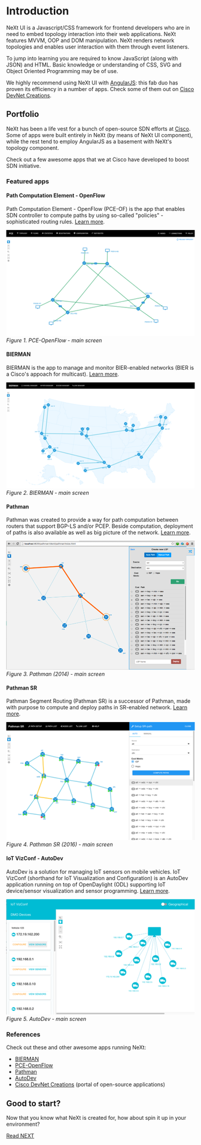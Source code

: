 # Introduction

NeXt UI is a Javascript/CSS framework for frontend developers who are in need to embed topology interaction into their web applications. NeXt features MVVM, OOP and DOM manipulation. NeXt renders network topologies and enables user interaction with them through event listeners.

To jump into learning you are required to know JavaScript (along with JSON) and HTML. Basic knowledge or understanding of CSS, SVG and Object Oriented Programming may be of use. 

We highly recommend using NeXt UI with [AngularJS](http://angularjs.org): this fab duo has proven its efficiency in a number of apps. Check some of them out on [Cisco DevNet Creations](https://developer.cisco.com/site/devnetcreations/).

## Portfolio

NeXt has been a life vest for a bunch of open-source SDN efforts at [Cisco](https://cisco.com). Some of apps were built entirely in NeXt (by means of NeXt UI component), while the rest tend to employ AngularJS as a basement with NeXt's topology component. 

Check out a few awesome apps that we at Cisco have developed to boost SDN initiative.
 
### Featured apps

#### Path Computation Element - OpenFlow

Path Computation Element - OpenFlow (PCE-OF) is the app that enables SDN controller to compute paths by using so-called "policies" - sophisticated routing rules. [Learn more](https://github.com/CiscoDevNet/pceof-gui).

![](../images/pceof-topology.png)
*Figure 1. PCE-OpenFlow - main screen*

#### BIERMAN

BIERMAN is the app to manage and monitor BIER-enabled networks (BIER is a Cisco's appoach for multicast). [Learn more](https://github.com/zverevalexei/bierman-gui).

![](../images/bierman-topology.png)
*Figure 2. BIERMAN - main screen*

#### Pathman

Pathman was created to provide a way for path computation between routers that support BGP-LS and/or PCEP. Beside computation, deployment of paths is also available as well as big picture of the network. [Learn more](https://developer.cisco.com/site/devnetcreations/detail.gsp?submitId=171055).

![](../images/pathman1-topology.png)
*Figure 3. Pathman (2014) - main screen*

#### Pathman SR

Pathman Segment Routing (Pathman SR) is a successor of Pathman, made with purpose to compute and deploy paths in SR-enabled network. [Learn more](https://github.com/CiscoDevNet/pathman-sr).

![](../images/pathman-sr-pathlist-computed.png)
*Figure 4. Pathman SR (2016) - main screen*

#### IoT VizConf - AutoDev

AutoDev is a solution for managing IoT sensors on mobile vehicles. IoT VizConf (shorthand for IoT Visualization and Configuration) is an AutoDev application running on top of OpenDaylight (ODL) supporting IoT device/sensor visualization and sensor programming. [Learn more](https://github.com/CiscoDevNet/iotvizconf). 

![](../images/autodev-topology.png)
*Figure 5. AutoDev - main screen*

### References
Check out these and other awesome apps running NeXt:

* [BIERMAN](https://github.com/zverevalexei/bierman-gui)
* [PCE-OpenFlow](https://github.com/CiscoDevNet/pceof-gui)
* [Pathman](https://github.com/CiscoDevNet/Opendaylight-BGP-Pathman-apps)
* [AutoDev](https://github.com/CiscoDevNet/iotvizconf)
* [Cisco DevNet Creations](https://developer.cisco.com/site/devnetcreations/) (portal of open-source applications)

## Good to start?
Now that you know what NeXt is created for, how about spin it up in your environment?

[Read NEXT](./tutorial-001.md)
